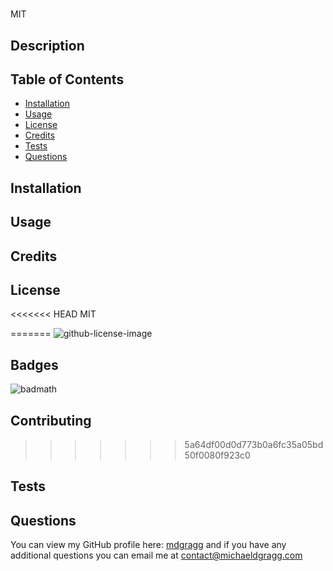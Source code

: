 # 
MIT

## Description


## Table of Contents
* [Installation](#installation)
* [Usage](#usage)
* [License](#license)
* [Credits](#credits)
* [Tests](#tests)
* [Questions](#questions)

## Installation


## Usage


## Credits


## License
<<<<<<< HEAD
MIT

=======
![github-license-image](https://img.shields.io/github/license/commonality/getting-started-inner-source.svg?style=flat-square)
## Badges
![badmath](https://img.shields.io/github/languages/top/nielsenjared/badmath)
## Contributing 
>>>>>>> 5a64df00d0d773b0a6fc35a05bd50f0080f923c0
## Tests


## Questions
You can view my GitHub profile here: [mdgragg](https://github.com/mdgragg) and if you have any additional questions you can email me at contact@michaeldgragg.com
